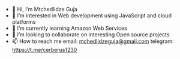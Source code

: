- 👋 Hi, I’m Mtchedlidze Guja
- 👀 I’m interested in Web development using JavaScript and cloud platforms
- 🌱 I’m currently learning Amazon Web Services
- 💞️ I’m looking to collaborate on interesting Open source projects
- 📫 How to reach me email: mchedlidzeguja@gmail.com telegram: https://t.me/cerberus1230
